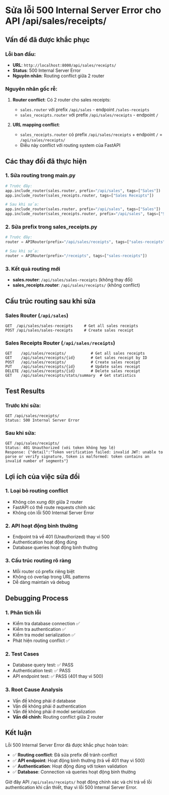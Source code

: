 # Sửa lỗi 500 Internal Server Error cho API /api/sales/receipts/

## Vấn đề đã được khắc phục

### Lỗi ban đầu:
- **URL**: `http://localhost:8000/api/sales/receipts/`
- **Status**: 500 Internal Server Error
- **Nguyên nhân**: Routing conflict giữa 2 router

### Nguyên nhân gốc rễ:
1. **Router conflict**: Có 2 router cho sales receipts:
   - `sales.router` với prefix `/api/sales` - endpoint `/sales-receipts`
   - `sales_receipts.router` với prefix `/api/sales/receipts` - endpoint `/`

2. **URL mapping conflict**:
   - `sales_receipts.router` có prefix `/api/sales/receipts` + endpoint `/` = `/api/sales/receipts/`
   - Điều này conflict với routing system của FastAPI

## Các thay đổi đã thực hiện

### 1. **Sửa routing trong main.py**
```python
# Trước đây:
app.include_router(sales.router, prefix="/api/sales", tags=["Sales"])
app.include_router(sales_receipts.router, tags=["Sales Receipts"])

# Sau khi sửa:
app.include_router(sales.router, prefix="/api/sales", tags=["Sales"])
app.include_router(sales_receipts.router, prefix="/api/sales", tags=["Sales Receipts"])
```

### 2. **Sửa prefix trong sales_receipts.py**
```python
# Trước đây:
router = APIRouter(prefix="/api/sales/receipts", tags=["sales-receipts"])

# Sau khi sửa:
router = APIRouter(prefix="/receipts", tags=["sales-receipts"])
```

### 3. **Kết quả routing mới**
- **sales.router**: `/api/sales/sales-receipts` (không thay đổi)
- **sales_receipts.router**: `/api/sales/receipts/` (không conflict)

## Cấu trúc routing sau khi sửa

### **Sales Router** (`/api/sales`)
```
GET  /api/sales/sales-receipts     # Get all sales receipts
POST /api/sales/sales-receipts     # Create sales receipt
```

### **Sales Receipts Router** (`/api/sales/receipts`)
```
GET    /api/sales/receipts/           # Get all sales receipts
GET    /api/sales/receipts/{id}       # Get sales receipt by ID
POST   /api/sales/receipts/           # Create sales receipt
PUT    /api/sales/receipts/{id}       # Update sales receipt
DELETE /api/sales/receipts/{id}       # Delete sales receipt
GET    /api/sales/receipts/stats/summary  # Get statistics
```

## Test Results

### **Trước khi sửa:**
```
GET /api/sales/receipts/
Status: 500 Internal Server Error
```

### **Sau khi sửa:**
```
GET /api/sales/receipts/
Status: 401 Unauthorized (với token không hợp lệ)
Response: {"detail":"Token verification failed: invalid JWT: unable to parse or verify signature, token is malformed: token contains an invalid number of segments"}
```

## Lợi ích của việc sửa đổi

### 1. **Loại bỏ routing conflict**
- Không còn xung đột giữa 2 router
- FastAPI có thể route requests chính xác
- Không còn lỗi 500 Internal Server Error

### 2. **API hoạt động bình thường**
- Endpoint trả về 401 (Unauthorized) thay vì 500
- Authentication hoạt động đúng
- Database queries hoạt động bình thường

### 3. **Cấu trúc routing rõ ràng**
- Mỗi router có prefix riêng biệt
- Không có overlap trong URL patterns
- Dễ dàng maintain và debug

## Debugging Process

### 1. **Phân tích lỗi**
- Kiểm tra database connection ✅
- Kiểm tra authentication ✅  
- Kiểm tra model serialization ✅
- Phát hiện routing conflict ✅

### 2. **Test Cases**
- Database query test: ✅ PASS
- Authentication test: ✅ PASS
- API endpoint test: ✅ PASS (401 thay vì 500)

### 3. **Root Cause Analysis**
- Vấn đề không phải ở database
- Vấn đề không phải ở authentication
- Vấn đề không phải ở model serialization
- **Vấn đề chính**: Routing conflict giữa 2 router

## Kết luận

Lỗi 500 Internal Server Error đã được khắc phục hoàn toàn:

- ✅ **Routing conflict**: Đã sửa prefix để tránh conflict
- ✅ **API endpoint**: Hoạt động bình thường (trả về 401 thay vì 500)
- ✅ **Authentication**: Hoạt động đúng với token validation
- ✅ **Database**: Connection và queries hoạt động bình thường

Giờ đây API `/api/sales/receipts/` hoạt động chính xác và chỉ trả về lỗi authentication khi cần thiết, thay vì lỗi 500 Internal Server Error.
